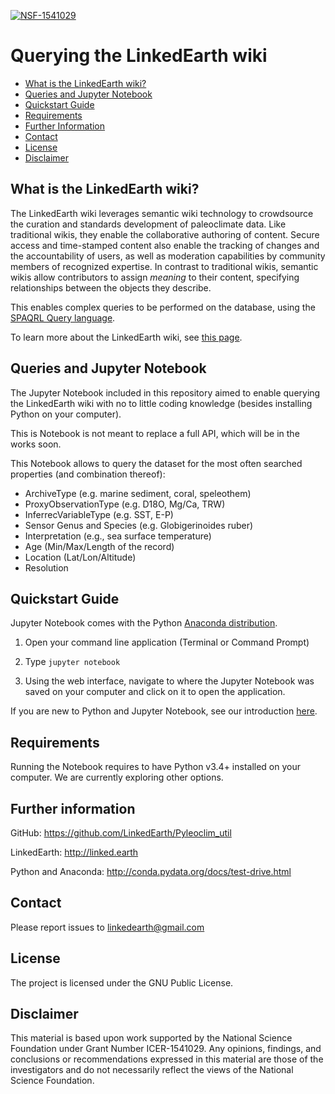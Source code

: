 [![NSF-1541029](https://img.shields.io/badge/NSF-1541029-blue.svg)](https://nsf.gov/awardsearch/showAward?AWD_ID=1541029)

# Querying the LinkedEarth wiki

* [What is the LinkedEarth wiki?](#about)
* [Queries and Jupyter Notebook](#jupyter)
* [Quickstart Guide](#quickstart)
* [Requirements](#req)
* [Further Information](#info)
* [Contact](#contact)
* [License](#license)
* [Disclaimer](#disclaimer)

## <a name = "about"> What is the LinkedEarth wiki? </a>

The LinkedEarth wiki leverages semantic wiki technology to crowdsource the curation and standards development of paleoclimate data. Like traditional wikis, they enable the collaborative authoring of content. Secure access and time-stamped content also enable the tracking of changes and the accountability of users, as well as moderation capabilities by community members of recognized expertise. In contrast to traditional wikis, semantic wikis allow contributors to assign *meaning* to their content, specifying relationships between the objects they describe.

This enables complex queries to be performed on the database, using the [SPAQRL Query language](https://www.w3.org/TR/rdf-sparql-query/).

To learn more about the LinkedEarth wiki, see [this page](http://linked.earth/projects/linkedearth-wiki/).

## <a name = "jupyter"> Queries and Jupyter Notebook </a>

The Jupyter Notebook included in this repository aimed to enable querying the LinkedEarth wiki with no to little coding knowledge (besides installing Python on your computer).

This is Notebook is not meant to replace a full API, which will be in the works soon.

This Notebook allows to query the dataset for the most often searched properties (and combination thereof):

* ArchiveType (e.g. marine sediment, coral, speleothem)
* ProxyObservationType (e.g. D18O, Mg/Ca, TRW)
* InferrecVariableType (e.g. SST, E-P)
* Sensor Genus and Species (e.g. Globigerinoides ruber)
* Interpretation (e.g., sea surface temperature)
* Age (Min/Max/Length of the record)
* Location (Lat/Lon/Altitude)
* Resolution

## <a name = "quickstart"> Quickstart Guide </a>

Jupyter Notebook comes with the Python [Anaconda distribution](https://www.continuum.io/downloads).

1. Open your command line application (Terminal or Command Prompt)

2. Type `jupyter notebook`

3. Using the web interface, navigate to where the Jupyter Notebook was saved on your computer and click on it to open the application.

If you are new to Python and Jupyter Notebook, see our introduction [here](https://github.com/nickmckay/LiPD-utilities/blob/master/Examples/Welcome%20Jupyter%20-%20Quickstart.ipynb).

## <a name="req"> Requirements </a>

Running the Notebook requires to have Python v3.4+ installed on your computer. We are currently exploring other options.

## <a name="info">Further information</a>

GitHub: https://github.com/LinkedEarth/Pyleoclim_util

LinkedEarth: http://linked.earth

Python and Anaconda: http://conda.pydata.org/docs/test-drive.html

## <a name = "contact"> Contact </a>

Please report issues to <linkedearth@gmail.com>

## <a name ="license"> License </a>

The project is licensed under the GNU Public License.

## <a name = "disclaimer"> Disclaimer </a>
This material is based upon work supported by the National Science Foundation under Grant Number ICER-1541029. Any opinions, findings, and conclusions or recommendations expressed in this material are those of the investigators and do not necessarily reflect the views of the National Science Foundation.
